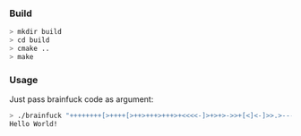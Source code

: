 ### Build
```sh
> mkdir build
> cd build
> cmake ..
> make
```
### Usage
Just pass brainfuck code as argument:
```sh
> ./brainfuck "++++++++[>++++[>++>+++>+++>+<<<<-]>+>+>->>+[<]<-]>>.>---.+++++++..+++.>>.<-.<.+++.------.--------.>>+.>++."
Hello World!
```